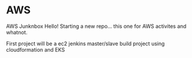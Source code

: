 # AWS
AWS Junknbox
Hello! Starting a new repo... this one for AWS activites and whatnot.

First project will be a ec2 jenkins master/slave build project using cloudformation and EKS
